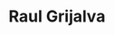 ---
layout: default
tag: AZ
title: Raul Grijalva
image: https://upload.wikimedia.org/wikipedia/commons/5/53/Ra%C3%BAl_Grijalva.jpg
district: 3
party: Democrat
seat: House
website: http://www.standwithraul.com/
donate: https://secure.actblue.com/contribute/page/sdraulgrijalva
---